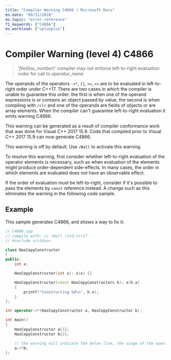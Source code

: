 ```yaml
---
title: "Compiler Warning C4866 | Microsoft Docs"
ms.date: "09/31/2018"
ms.topic: "error-reference"
f1_keywords: ["C4866"]
ms.workload: ["cplusplus"]
---
```

# Compiler Warning (level 4) C4866

> '_file_(*line_number*)' compiler may not enforce left-to-right evaluation order for call to _operator_name_

The operands of the operators `->*`, `[]`, `>>`, `<<` are to be evaluated in left-to-right order under C++17. There are two cases in which the compiler is unable to guarantee this order: the first is when one of the operand expressions is or contains an object passed by value; the second is  when compiling with `/clr` and one of the operands are fields of objects or are array elements. When the compiler can't guarantee left-to-right evaluation it emits warning C4866.

This warning can be generated as a result of compiler conformance work that was done for Visual C++ 2017 15.9. Code that compiled prior to Visual C++ 2017 15.9 can now generate C4866.

This warning is off by default. Use `/Wall` to activate this warning.

To resolve this warning, first consider whether left-to-right evaluation of the operator elements is necessary, such as when evaluation of the elements might produce order-dependent side-effects. In many cases, the order in which elements are evaluated does not have an observable effect.

If the order of evaluation must be left-to-right, consider if it's possible to pass the elements by `const` reference instead. A change such as this eliminates the warning in the following code sample.

## Example

This sample generates C4866, and shows a way to fix it:

```cpp
// C4866.cpp
// compile with: /c /Wall /std:c++17
// #include <cstdio>

class HasCopyConstructor
{
public:
    int x;

    HasCopyConstructor(int x): x(x) {}

    HasCopyConstructor(const HasCopyConstructor& h): x(h.x)
    {
        printf("Constructing %d\n", h.x);
    }
};

int operator->*(HasCopyConstructor a, HasCopyConstructor b);

int main()
{
    HasCopyConstructor a{1};
    HasCopyConstructor b{2};

    // the warning will indicate the below line, the usage of the operator->*.
    a->*b;
};
```
